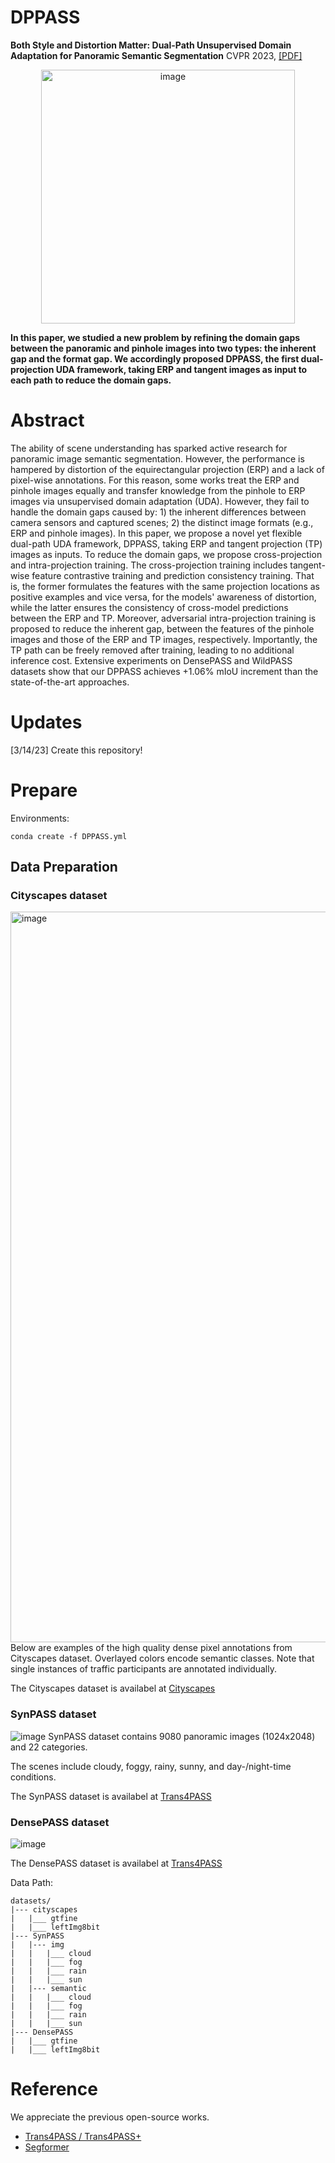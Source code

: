 # DPPASS 

**Both Style and Distortion Matter: Dual-Path Unsupervised Domain Adaptation for Panoramic Semantic Segmentation** CVPR 2023, [[PDF]]()

<div align=center><img width="406" alt="image" src="https://user-images.githubusercontent.com/49426295/224911386-0acc6e68-fb90-4db3-bef2-85dd14c9c7bc.png"></div>

**In this paper, we studied a new problem by refining the domain gaps between the panoramic and pinhole images into two types: the inherent gap and the format gap. We accordingly proposed DPPASS, the first dual-projection UDA framework, taking ERP and tangent images as input to each path to reduce the domain gaps.**

# Abstract
The ability of scene understanding has sparked active research for panoramic image semantic segmentation. However, the performance is hampered by distortion of the equirectangular projection (ERP) and a lack of pixel-wise annotations. For this reason, some works treat the ERP and pinhole images equally and transfer knowledge from the pinhole to ERP images via unsupervised domain adaptation (UDA). However, they fail to handle the domain gaps caused by: 1) the inherent differences between camera sensors and captured scenes; 2) the distinct image formats (e.g., ERP and pinhole images). In this paper, we propose a novel yet flexible dual-path UDA framework, DPPASS, taking ERP and tangent projection (TP) images as inputs. To reduce the domain gaps, we propose cross-projection and intra-projection training. The cross-projection training includes tangent-wise feature contrastive training and prediction consistency training. That is, the former formulates the features with the same projection locations as positive examples and vice versa, for the models' awareness of distortion, while the latter ensures the consistency of cross-model predictions between the ERP and TP. Moreover, adversarial intra-projection training is proposed to reduce the inherent gap, between the features of the pinhole images and those of the ERP and TP images, respectively. Importantly, the TP path can be freely removed after training, leading to no additional inference cost. Extensive experiments on DensePASS and WildPASS datasets show that our DPPASS achieves +1.06\% mIoU increment than the state-of-the-art approaches. 


# Updates
[3/14/23] Create this repository!

# Prepare
<p>Environments:</p>
<pre><code>conda create -f DPPASS.yml
</code></pre>

## Data Preparation

### Cityscapes dataset
<img width="1169" alt="image" src="https://user-images.githubusercontent.com/49426295/224917153-551a21e9-518c-4011-b35f-75cebe44c382.png">
Below are examples of the high quality dense pixel annotations from Cityscapes dataset. Overlayed colors encode semantic classes. Note that single instances of traffic participants are annotated individually.

The Cityscapes dataset is availabel at [Cityscapes](https://www.cityscapes-dataset.com/)

### SynPASS dataset
![image](https://user-images.githubusercontent.com/49426295/224914197-efb88edd-10bf-4686-8568-be24784c39a9.png)
SynPASS dataset contains 9080 panoramic images (1024x2048) and 22 categories.

The scenes include cloudy, foggy, rainy, sunny, and day-/night-time conditions.

The SynPASS dataset is availabel at [Trans4PASS](https://github.com/jamycheung/Trans4PASS)

### DensePASS dataset
![image](https://user-images.githubusercontent.com/49426295/224915598-0779f1d8-9d54-4bc4-9cbf-64e8c69fe244.png)

The DensePASS dataset is availabel at [Trans4PASS](https://github.com/jamycheung/Trans4PASS)

<p>Data Path:</p>
<pre><code>datasets/
|--- cityscapes
|   |___ gtfine
|   |___ leftImg8bit
|--- SynPASS
|   |--- img
|   |   |___ cloud
|   |   |___ fog
|   |   |___ rain
|   |   |___ sun
|   |--- semantic
|   |   |___ cloud
|   |   |___ fog
|   |   |___ rain
|   |   |___ sun
|--- DensePASS
|   |___ gtfine
|   |___ leftImg8bit
</code></pre>

# Reference
We appreciate the previous open-source works.
* [Trans4PASS / Trans4PASS+](https://github.com/jamycheung/Trans4PASS)
* [Segformer](https://github.com/NVlabs/SegFormer)
